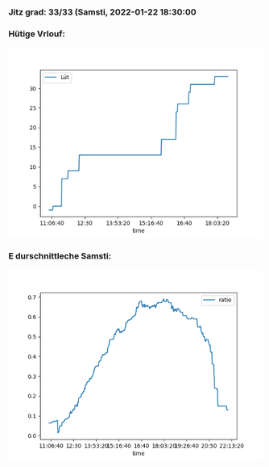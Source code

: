 ### Jitz grad: 33/33 (Samsti, 2022-01-22 18:30:00

### Hütige Vrlouf:
![Graph](Today.png)

### E durschnittleche Samsti:
![Graph](Samsti.png)